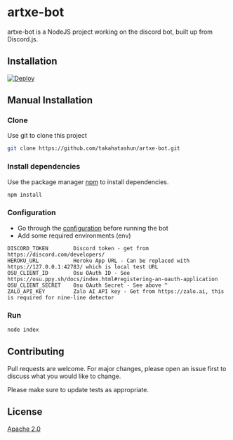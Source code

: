 # artxe-bot

artxe-bot is a NodeJS project working on the discord bot, built up from Discord.js.

## Installation

[![Deploy](https://www.herokucdn.com/deploy/button.svg)](https://heroku.com/deploy?template=https://github.com/takahatashun/artxe-bot)

## Manual Installation

### Clone

Use git to clone this project

```bash
git clone https://github.com/takahatashun/artxe-bot.git
```

### Install dependencies

Use the package manager [npm](https://www.npmjs.com) to install dependencies.

```bash
npm install
```

### Configuration

* Go through the [configuration](configuration) before running the bot
* Add some required environments (env)

```env
DISCORD_TOKEN        Discord token - get from https://discord.com/developers/
HEROKU_URL           Heroku App URL - Can be replaced with https://127.0.0.1:42783/ which is local test URL
OSU_CLIENT_ID        Osu OAuth ID - See https://osu.ppy.sh/docs/index.html#registering-an-oauth-application
OSU_CLIENT_SECRET    Osu OAuth Secret - See above ^ 
ZALO_API_KEY         Zalo AI API key - Get from https://zalo.ai, this is required for nine-line detector
```

### Run

```bash
node index
```

## Contributing

Pull requests are welcome. For major changes, please open an issue first to discuss what you would like to change.

Please make sure to update tests as appropriate.

## License

[Apache 2.0](LICENSE)